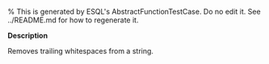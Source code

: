 % This is generated by ESQL's AbstractFunctionTestCase. Do no edit it. See ../README.md for how to regenerate it.

**Description**

Removes trailing whitespaces from a string.

